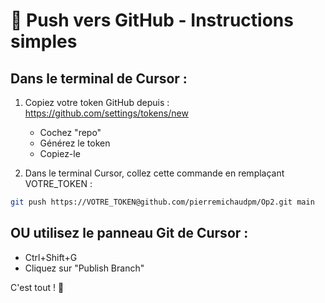 # 🚀 Push vers GitHub - Instructions simples

## Dans le terminal de Cursor :

1. Copiez votre token GitHub depuis : https://github.com/settings/tokens/new
   - Cochez "repo"
   - Générez le token
   - Copiez-le

2. Dans le terminal Cursor, collez cette commande en remplaçant VOTRE_TOKEN :
```bash
git push https://VOTRE_TOKEN@github.com/pierremichaudpm/Op2.git main
```

## OU utilisez le panneau Git de Cursor :
- Ctrl+Shift+G
- Cliquez sur "Publish Branch"

C'est tout ! 🎉
